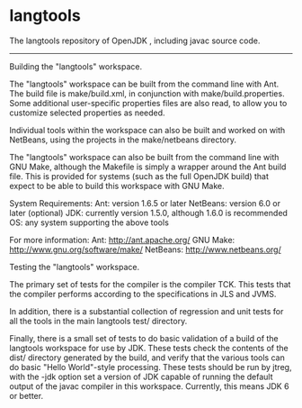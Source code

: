 # langtools
The langtools repository of OpenJDK , including javac source code.

----
Building the "langtools" workspace.

The "langtools" workspace can be built from the command line with Ant.
The build file is make/build.xml, in conjunction with make/build.properties.
Some additional user-specific properties files are also read, to allow
you to customize selected properties as needed.

Individual tools within the workspace can also be built and worked on
with NetBeans, using the projects in the make/netbeans directory.

The "langtools" workspace can also be built from the command line with
GNU Make, although the Makefile is simply a wrapper around the Ant
build file. This is provided for systems (such as the full OpenJDK build)
that expect to be able to build this workspace with GNU Make.

System Requirements:
  Ant:      version 1.6.5 or later
  NetBeans: version 6.0 or later (optional)
  JDK:      currently version 1.5.0, although 1.6.0 is recommended
  OS:       any system supporting the above tools

For more information:
  Ant:      http://ant.apache.org/
  GNU Make: http://www.gnu.org/software/make/
  NetBeans: http://www.netbeans.org/


Testing the "langtools" workspace.

The primary set of tests for the compiler is the compiler TCK. This
tests that the compiler performs according to the specifications in
JLS and JVMS.

In addition, there is a substantial collection of regression and unit
tests for all the tools in the main langtools test/ directory.

Finally, there is a small set of tests to do basic validation of a build
of the langtools workspace for use by JDK. These tests check the contents
of the dist/ directory generated by the build, and verify that the various
tools can do basic "Hello World"-style processing. These tests should be
run by jtreg, with the -jdk option set a version of JDK capable of running
the default output of the javac compiler in this workspace. Currently, 
this means JDK 6 or better.
